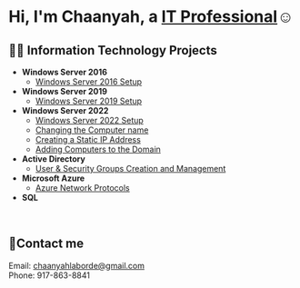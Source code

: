 <h1>Hi, I'm Chaanyah, a <a href="https://linkedin.com/in/claborde/">IT Professional</a>☺</h1>

<h2>👨‍💻 Information Technology Projects</h2>

- <b>Windows Server 2016</b>
  - [Windows Server 2016 Setup](https://github.com/clabordec/windows-server-2016)
- <b>Windows Server 2019</b>
  - [Windows Server 2019 Setup](https://github.com/clabordec/windows-server-2019)
- <b>Windows Server 2022</b>
  - [Windows Server 2022 Setup](https://github.com/clabordec/windows-server-2022)
  - [Changing the Computer name](https://github.com/clabordec/changing-computer-name)
  - [Creating a Static IP Address](https://github.com/clabordec/static-ip-address)
  - [Adding Computers to the Domain](https://github.com/clabordec/adding-computer-to-domain)
- <b>Active Directory</b>
  - [User & Security Groups Creation and Management](https://github.com/clabordec/user-management)
- <b>Microsoft Azure</b>
  - [Azure Network Protocols](https://github.com/clabordec/azure-network-protocols)
- <b>SQL</b>
  


<br>


<h2>🤳Contact me</h2>
Email: <a href="mailto:chaanyahlaborde@gmail.com" target="_blank">chaanyahlaborde@gmail.com</a> <br>
Phone: 917-863-8841
